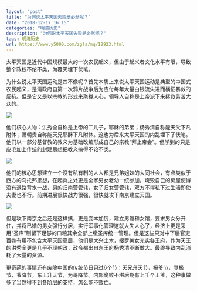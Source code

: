 ```yaml
---
layout: "post"
title: "为何说太平天国失败是必然呢？"
date: "2018-12-17 16:15"
categories: "明清历史"
description: "为何说太平天国失败是必然呢？"
tags: 明清历史
url: https://www.y5000.com/zgls/mq/12923.html
---
```






太平天国是近代中国规模最大的一次农民起义，但由于起义者文化水平有限，导致整个政权不伦不类，为覆灭埋下伏笔。

为什么说太平天国运动是四不像呢？首先本质上来说太平天国运动是典型的中国式农民起义，是清政府自第一次鸦片战争后为应付每年大量白银流失进而横征暴敛的反抗。但是它又是以宗教的形式来聚拢人心，领导人自称是上帝派下来拯救劳苦大众的。

![](https://img.y5000.com/uploads/allimg/170209/1F5535203-0.jpg)

他们核心人物：洪秀全自称是上帝的二儿子，耶稣的弟弟；杨秀清自称能天父下凡附体；萧朝贵自称能天兄耶酥下凡附体。这也为后来太平天国的内乱埋下了伏笔。他们以一部分基督教的教义为基础改编形成自己的宗教“拜上帝会”。但学到的只是皮毛加上传统的封建思想把教义搞得不论不类。

![](https://img.y5000.com/uploads/allimg/170209/1F5534036-1.jpg)

他们的核心思想建立一个没有私有制的人人都是兄弟姐妹的大同社会，有点类似于西方的乌托邦思想，在起兵之处更是全家男女老幼一统参加，烧毁自己的房屋使得没有退路背水一战，男的归南营管辖，女子归女营管辖，双方不得私下过生活即使夫妻也不行。前期进展很快战力很强，很快就攻下南京建立天国。

![](https://img.y5000.com/uploads/allimg/170209/1F553L53-2.jpg)

但是攻下南京之后还是这样搞，更是变本加厉，建立男馆和女馆，要求男女分开住，并将已婚的男女强行分居，实行军事化管理这就大失人心了，经济上更是采用“圣库”制留下足够的口粮其余全部上缴圣库统一管理。但是这些只对中下层官吏百姓有用不包含太平天国高层，他们是大兴土木，搜罗美女充实各王府，作为天王的洪秀全更是几乎不理朝政，政令都出自东王府杨秀清不断做大。最终导致内乱消耗了大量的资源。

更奇葩的事情还有废除中国的传统节日只过6个节：天兄升天节，报爷节，登极节，爷降节，东王升天节，为哥降节。内部腐败不堪后期有上千个王爷，这种事做多了当然得不到各阶层的支持，怎么能不败亡。
